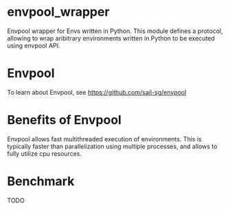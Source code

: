 # envpool_wrapper
Envpool wrapper for Envs written in Python. This module defines a protocol, allowing to wrap aribitrary environments written in Python to be executed using envpool API.

# Envpool
To learn about Envpool, see https://github.com/sail-sg/envpool

# Benefits of Envpool
Envpool allows fast multithreaded execution of environments. This is typically faster than parallelization using multiple processes, and allows to fully utilize cpu resources.

# Benchmark
TODO
